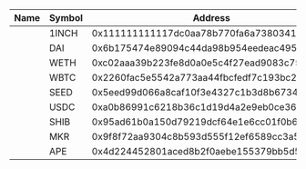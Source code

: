 | Name | Symbol | Address                                    | Decimals |
| ---- | ------ | ------------------------------------------ | -------- |
|      | 1INCH  | 0x111111111117dc0aa78b770fa6a738034120c302 | 18       |
|      | DAI    | 0x6b175474e89094c44da98b954eedeac495271d0f | 18       |
|      | WETH   | 0xc02aaa39b223fe8d0a0e5c4f27ead9083c756cc2 | 18       |
|      | WBTC   | 0x2260fac5e5542a773aa44fbcfedf7c193bc2c599 | 8        |
|      | SEED   | 0x5eed99d066a8caf10f3e4327c1b3d8b673485eed | 18       |
|      | USDC   | 0xa0b86991c6218b36c1d19d4a2e9eb0ce3606eb48 | 6        |
|      | SHIB   | 0x95ad61b0a150d79219dcf64e1e6cc01f0b64c4ce |          |
|      | MKR    | 0x9f8f72aa9304c8b593d555f12ef6589cc3a579a2 |          |
|      | APE    | 0x4d224452801aced8b2f0aebe155379bb5d594381 | 18       |
